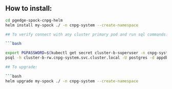 ## How to install:

```bash
cd pgedge-spock-cnpg-helm
helm install my-spock ./ -n cnpg-system --create-namespace

## To verify connect with any cluster primary pod and run sql commands:

```bash

export PGPASSWORD=$(kubectl get secret cluster-b-superuser -n cnpg-system -o jsonpath='{.data.password}' | base64 -d)
psql -h cluster-b-rw.cnpg-system.svc.cluster.local -U postgres -d appdb

## To upgrade:

```bash
helm upgrade my-spock ./ -n cnpg-system --create-namespace
